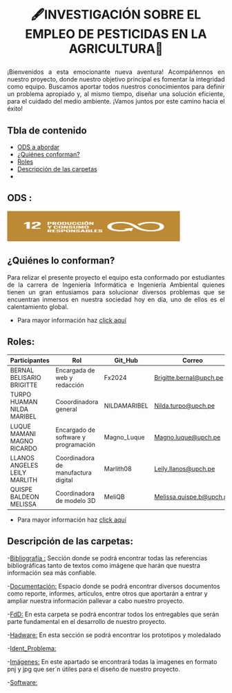 # <p align="center"> 🖋️INVESTIGACIÓN SOBRE EL EMPLEO DE PESTICIDAS EN LA AGRICULTURA🌱 </p>


<p align="justify">
¡Bienvenidos a esta emocionante nueva aventura! Acompáñennos en nuestro proyecto, donde nuestro objetivo principal es fomentar la integridad como equipo. Buscamos aportar todos nuestros conocimientos para definir un problema apropiado y, al mismo tiempo, diseñar una solución eficiente, para el cuidado del medio ambiente. ¡Vamos juntos por este camino hacia el éxito!
</p>


## Tbla de contenido

  - [ODS a abordar](#ods)
  - [¿Quiénes conforman?](#quiénes-lo-conforman)
  - [Roles](#roles)
  - [Descripción de las carpetas](#descripción-de-las-carpetas)
  - 
## ODS :
  <img src="https://github.com/Fx2048/Team_4_FdD/blob/main/Im%C3%A1genes/logo_12.png" width="400" height="70" style="margin: auto;">




## ¿Quiénes lo conforman?
<p align="justify">
Para relizar el presente proyecto el equipo esta conformado por estudiantes de la carrera de Ingeniería Informática e Ingeniería Ambiental quienes tienen un gran entusiamos para solucionar diversos problemas que se encuentran inmersos en nuestra sociedad hoy en día, uno de ellos es el calentamiento global.
</p>

- Para mayor información haz [click aquí](https://github.com/Fx2048/Team_4_FdD/tree/main/FdD/Entregables/Qui%C3%A9nes_conformamos)

## Roles:

| Participantes | Rol | Git_Hub | Correo |
| --- | --- | --- | ---|
| BERNAL BELISARIO BRIGITTE | Encargada de web y redacción | Fx2024  | Brigitte.bernal@upch.pe |
| TURPO HUAMAN NILDA MARIBEL | Cooordinadora general | NILDAMARIBEL| Nilda.turpo@upch.pe |
| LUQUE MAMANI MAGNO RICARDO | Encargado de software y programación| Magno_Luque | Magno.luque@upch.pe |
| LLANOS ANGELES LEILY MARLITH | Coordinadora de manufactura digital | Marlith08| Leily.llanos@upch.pe |
| QUISPE BALDEON MELISSA | Coordinadora de modelo 3D| MeliQB | Melissa.quispe.b@upch.pe |

- Para mayor información haz [click aquí](https://github.com/Fx2048/Team_4_FdD/tree/main/FdD/Entregables/Qui%C3%A9nes_conformamos)

## Descripción de las carpetas:

-[Bibliografía :](https://github.com/Fx2048/Team_4_FdD/tree/main/Bibliograf%C3%ADa) Sección donde se podrá encontrar todas las referencias bibliográficas tanto de textos como imágene que harán que nuestra información sea más confiable.

-[Documentación:](https://github.com/Fx2048/Team_4_FdD/tree/main/Documentaci%C3%B3n) Espacio donde se podrá encontrar diversos documentos como reporte, informes, artículos, entre otros que aportarán a entrar y ampliar nuestra información pallevar a cabo nuestro proyecto.

-[FdD:](https://github.com/Fx2048/Team_4_FdD/tree/main/FdD) En esta carpeta se podrá encontrar 
todos los entregables que serán parte fundamental en el desarrollo de nuestro proyecto.

-[Hadware:](https://github.com/Fx2048/Team_4_FdD/tree/main/Hadware) En esta sección se podrá encontrar los prototipos y moledalado

-[Ident_Problema:](https://github.com/Fx2048/Team_4_FdD/tree/main/Ident_Problema) 

-[Imágenes:](https://github.com/Fx2048/Team_4_FdD/tree/main/Im%C3%A1genes)  En este apartado se encontrará todas la imagenes en formato pnj y jpg que ser´n útiles para el diseño de nuestro proyecto.

-[Software:](https://github.com/Fx2048/Team_4_FdD/tree/main/Software)

